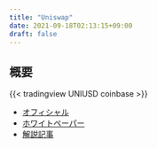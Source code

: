 ```yaml
---
title: "Uniswap"
date: 2021-09-18T02:13:15+09:00
draft: false
---
```


## 概要

{{< tradingview UNIUSD coinbase >}}

- [オフィシャル](https://uniswap.org)
- [ホワイトペーパー](https://uniswap.org/whitepaper.pdf)
- [解説記事](https://fisco.jp/media/uniswap-about/)
